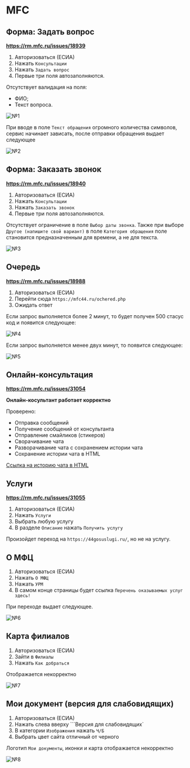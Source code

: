 # MFC

## Форма: Задать вопрос
**https://rm.mfc.ru/issues/18939**

1. Авторизоваться (ЕСИА)
2. Нажать ```Консультации```
3. Нажать ```Задать вопрос```
4. Первые три поля автозаполняются.

Отсутствует валидация на поля: 
- ФИО;
- Текст вопроса.

![№1](ask.png)

При вводе в поле ```Текст обращения``` огромного количества символов, сервис начинает зависать, после отправки обращения выдает следующее

![№2](ask2.png)

## Форма: Заказать звонок
**https://rm.mfc.ru/issues/18940**

1. Авторизоваться (ЕСИА)
2. Нажать ```Консультации```
3. Нажать ```Заказать звонок```
4. Первые три поля автозаполняются.

Отсутствует ограничение в поле ```Выбор даты звонка```.
Также при выборе ```Другое (напишите свой вариант)``` в поле ```Категория обращения``` поле становится предназначенным для времени, а не для текста.

![№3](call.png)

## Очередь
**https://rm.mfc.ru/issues/18988**

1. Авторизоваться (ЕСИА)
2. Перейти сюда ```https://mfc44.ru/ochered.php```
3. Ожидать ответ

Если запрос выполняется более 2 минут, то будет получен 500 стасус код и появится следующее:

![№4](bad.png)

Если запрос выполняется менее двух минут, то появится следующее:

![№5](good.png)


## Онлайн-консультация
**https://rm.mfc.ru/issues/31054**

**Онлайн-косультант работает корректно**

Проверено: 
- Отправка сообщений
- Получение сообщений от консультанта
- Отправление смайликов (стикеров)
- Сворачивание чата
- Разворачивание чата с сохранением истории чата
- Сохранение истории чата в HTML

[Ссылка на историю чата в HTML](https://github.com/letsdrum/qa/blob/master/26.02.2020/2020-02-26T12_30_46.887Z_mfc44.ru_chat_log.html)


## Услуги
**https://rm.mfc.ru/issues/31055**

1. Авторизоваться (ЕСИА)
2. Нажать ```Услуги```
3. Выбрать любую услугу
4. В разделе ```Описание``` нажать ```Получить услугу```

Произойдет переход на ```https://44gosuslugi.ru/```, но не на услугу.

## О МФЦ

1. Авторизоваться (ЕСИА)
2. Нажать ```О МФЦ```
3. Нажать ```УРМ```
4. В самом конце страницы будет ссылка ```Перечень оказываемых услуг здесь!```

При переходе выдает следующее.

![№6](404.png)

## Карта филиалов
1. Авторизоваться (ЕСИА)
2. Зайти в ```Филиалы```
3. Нажать ```Как добраться```

Отображается некорректно

![№7](map.png)

## Мои документ (версия для слабовидящих)
1. Авторизоваться (ЕСИА)
2. Нажать слева вверху ```Версия для слабовидящих`
3. В категории ```Изображения``` нажать ```Ч/Б```
4. Выбрать цвет сайта отличный от черного

Логотип ```Мои документы```, иконки и карта отображается некорректно

![№8](jpeg.png)